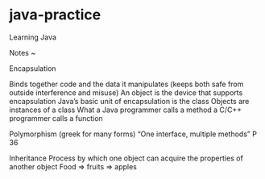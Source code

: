 # java-practice

Learning Java

Notes ~

Encapsulation

Binds together code and the data it manipulates (keeps both safe from outside interference and misuse)
An object is the device that supports encapsulation
Java’s basic unit of encapsulation is the class
Objects are instances of a class
What a Java programmer calls a method a C/C++ programmer calls a function

Polymorphism (greek for many forms)
“One interface, multiple methods”
P 36

Inheritance
Process by which one object can acquire the properties of another object
Food => fruits => apples
